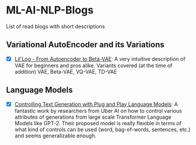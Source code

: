 # ML-AI-NLP-Blogs
List of read blogs with short descriptions

## Variational AutoEncoder and its Variations

- [x] [Lil'Log - From Autoencoder to Beta-VAE](https://lilianweng.github.io/lil-log/2018/08/12/from-autoencoder-to-beta-vae.html): A very intuitive description of VAE for beginners and pros alike. Variants covered (at the time of addition) VAE, Beta-VAE, VQ-VAE, TD-VAE

## Language Models

- [x] [Controlling Text Generation with Plug and Play Language Models](https://eng.uber.com/pplm/): A fantastic work by researchers from Uber AI on how to control various attributes of generations from large scale Transformer Language Models like GPT-2. Their proposed model is really flexible in terms of what kind of controls can be used (word, bag-of-words, sentences, etc.) and seems generalizable enough.
